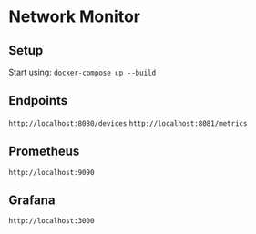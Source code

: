 # Network Monitor

## Setup

Start using: `docker-compose up --build`

## Endpoints

`http://localhost:8080/devices`
`http://localhost:8081/metrics`

## Prometheus

`http://localhost:9090`

## Grafana

`http://localhost:3000`
